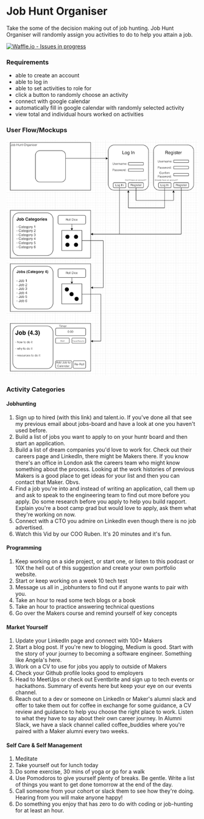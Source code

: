 # Job Hunt Organiser
Take the some of the decision making out of job hunting. Job Hunt Organiser
will randomly assign you activities to do to help you attain a job.

[![Waffle.io - Issues in progress](https://badge.waffle.io/LazySamir/job-hunt-organiser.png?label=in%20progress&title=In%20Progress)](http://waffle.io/LazySamir/job-hunt-organiser)

### Requirements
- able to create an account
- able to log in
- able to set activities to role for
- click a button to randomly choose an activity
- connect with google calendar
- automatically fill in google calendar with randomly selected activity
- view total and individual hours worked on activities

### User Flow/Mockups

![User Flow](public/UserFlow.png)

### Activity Categories

#### Jobhunting
1. Sign up to hired (with this link) and talent.io. If you've done all that see my previous email about jobs-board and have a look at one you haven't used before.
2.  Build a list of jobs you want to apply to on your huntr board and then start an application.
3. Build a list of dream companies you'd love to work for. Check out their careers page and LinkedIn, there might be Makers there. If you know there's an office in London ask the careers team who might know something about the process. Looking at the work histories of previous Makers is a good place to get ideas for your list and then you can contact that Maker. Obvs. 
4. Find a job you're into and instead of writing an application, call them up and ask to speak to the engineering team to find out more before you apply. Do some research before you apply to help you build rapport. Explain you're a boot camp grad but would love to apply, ask them what they're working on now. 
5. Connect with a CTO you admire on LinkedIn even though there is no job advertised. 
6. Watch this Vid by our COO Ruben. It's 20 minutes and it's fun.


#### Programming
1. Keep working on a side project, or start one, or listen to this podcast or 10X the hell out of this suggestion and create your own portfolio website.
2. Start or keep working on a week 10 tech test
3. Message us all in _jobhunters to find out if anyone wants to pair with you.
4. Take an hour to read some tech blogs or a book
5. Take an hour to practice answering technical questions
6. Go over the Makers course and remind yourself of key concepts


#### Market Yourself
1. Update your LinkedIn page and connect with 100+ Makers
2. Start a blog post. If you're new to blogging, Medium is good. Start with the story of your journey to becoming a software engineer. Something like Angela's here.
3. Work on a CV to use for jobs you apply to outside of Makers
4. Check your Github profile looks good to employers
5. Head to MeetUps or check out Eventbrite and sign up to tech events or hackathons. Summary of events here but keep your eye on our events channel.
6. Reach out to a dev or someone on LinkedIn or Maker's alumni slack and offer to take them out for coffee in exchange for some guidance, a CV review and guidance to help you choose the right place to work. Listen to what they have to say about their own career journey. In Alumni Slack, we have a slack channel called coffee_buddies where you're paired with a Maker alumni every two weeks. 


#### Self Care & Self Management
1. Meditate
2. Take yourself out for lunch today
3. Do some exercise, 30 mins of yoga or go for a walk
4. Use Pomodoros to give yourself plenty of breaks. Be gentle. Write a list of things you want to get done tomorrow at the end of the day.
5. Call someone from your cohort or slack them to see how they're doing.  Hearing from you will make anyone happy!
6. Do something you enjoy that has zero to do with coding or job-hunting for at least an hour. 